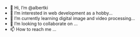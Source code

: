 - 👋 Hi, I’m @albertki
- 👀 I’m interested in web development as a hobby...
- 🌱 I’m currently learning digital image and video processing...
- 💞️ I’m looking to collaborate on ...
- 📫 How to reach me ...

<!---
albertki/albertki is a ✨ special ✨ repository because its `README.md` (this file) appears on your GitHub profile.
You can click the Preview link to take a look at your changes.
--->
